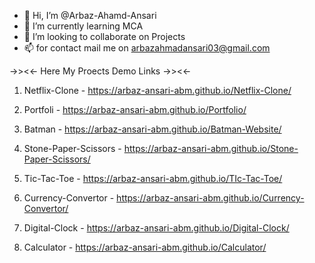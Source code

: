 - 👋 Hi, I’m @Arbaz-Ahamd-Ansari
- 🌱 I’m currently learning MCA
- 💞️ I’m looking to collaborate on Projects
- 📫 for contact mail me on arbazahmadansari03@gmail.com

->><<- Here My Proects Demo Links ->><<-

1. Netflix-Clone - https://arbaz-ansari-abm.github.io/Netflix-Clone/

2. Portfoli - https://arbaz-ansari-abm.github.io/Portfolio/

3. Batman - https://arbaz-ansari-abm.github.io/Batman-Website/

4. Stone-Paper-Scissors - https://arbaz-ansari-abm.github.io/Stone-Paper-Scissors/

5. Tic-Tac-Toe - https://arbaz-ansari-abm.github.io/TIc-Tac-Toe/

6. Currency-Convertor - https://arbaz-ansari-abm.github.io/Currency-Convertor/

7. Digital-Clock - https://arbaz-ansari-abm.github.io/Digital-Clock/

8. Calculator - https://arbaz-ansari-abm.github.io/Calculator/
